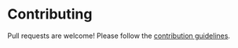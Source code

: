 # Contributing

Pull requests are welcome! Please follow the [contribution guidelines](https://ubc-provenance.github.io/PIDSMaker/contributing/).
